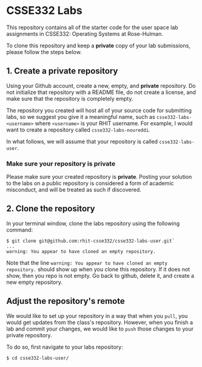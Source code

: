 # CSSE332 Labs

This repository contains all of the starter code for the user space lab
assignments in CSSE332: Operating Systems at Rose-Hulman.

To clone this repository and keep a __private__ copy of your lab submissions,
please follow the steps below.

## 1. Create a __private__ repository

Using your Github account, create a new, empty, and __private__ repository. Do
not initialize that repository with a README file, do not create a license, and
make sure that the repository is completely empty.

The repository you created will host all of your source code for submitting
labs, so we suggest you give it a meaningful name, such as
`csse332-labs-<username>` where `<username>` is your RHIT username. For example,
I would want to create a repository called `csse332-labs-noureddi`.

In what follows, we will assume that your repository is called
`csse332-labs-user`.

### Make sure your repository is private

Please make sure your created repository is __private__. Posting your solution
to the labs on a public repository is considered a form of academic misconduct,
and will be treated as such if discovered.

## 2. Clone the repository

In your terminal window, clone the labs repository using the following command:

```shell
$ git clone git@github.com:rhit-csse332/csse332-labs-user.git`
...
warning: You appear to have cloned an empty repository.
```

Note that the line `warning: You appear to have cloned an empty repository.`
should show up when you clone this repository. If it does not show, then you
repo is not empty. Go back to github, delete it, and create a new empty
repository.

## Adjust the repository's remote

We would like to set up your repository in a way that when you `pull`, you would
get updates from the class's repository. However, when you finish a lab and
commit your changes, we would like to `push` those changes to your private
repository.

To do so, first navigate to your labs repository:

```shell
$ cd csse332-labs-user/
```

